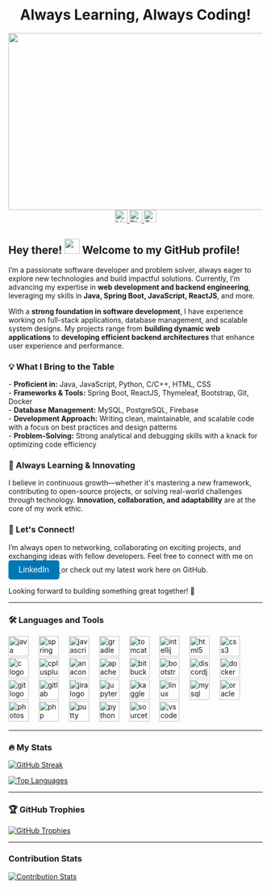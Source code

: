 <div id="header" align="center">
  <h1>
    Always Learning, Always Coding!
  </h1>
</div>

<div align="center">
  <img src="https://media4.giphy.com/media/v1.Y2lkPTc5MGI3NjExZG4xc3MxcmFudTNvdTRyNGE0dzRwa2g1ZGc2ZndsZjN1dWJoYXI3aSZlcD12MV9pbnRlcm5hbF9naWZfYnlfaWQmY3Q9Zw/ko7twHhomhk8E/giphy.gif" width="700" height="350"/>
</div>

<div align="center">
  <a href="https://www.linkedin.com/in/arthpatel46/" target="_blank">
    <img src="https://img.shields.io/static/v1?message=LinkedIn&logo=linkedin&label=&color=0077B5&logoColor=white&labelColor=&style=for-the-badge" height="25" alt="LinkedIn logo" />
  </a>
  <a href="https://discord.com/users/311054111195922434" target="_blank">
    <img src="https://img.shields.io/static/v1?message=Discord&logo=discord&label=&color=7289DA&logoColor=white&labelColor=&style=for-the-badge" height="25" alt="Discord logo" />
  </a>
  <a href="https://x.com/arthpatel46?s=21" target="_blank">
    <img src="https://img.shields.io/static/v1?message=Twitter&logo=twitter&label=&color=1DA1F2&logoColor=white&labelColor=&style=for-the-badge" height="25" alt="Twitter logo" />
  </a>
</div>

<h2 align="left"> Hey there! <img src="https://media.giphy.com/media/hvRJCLFzcasrR4ia7z/giphy.gif" width="30px"/> Welcome to my GitHub profile!  </h2>

I’m a passionate software developer and problem solver, always eager to explore new technologies and build impactful solutions. Currently, I’m advancing my expertise in **web development and backend engineering**, leveraging my skills in **Java, Spring Boot, JavaScript, ReactJS**, and more.  

With a <b>strong foundation in software development</b>, I have experience working on full-stack applications, database management, and scalable system designs. My projects range from **building dynamic web applications** to **developing efficient backend architectures** that enhance user experience and performance.  

<h3 align="left"> 💡 What I Bring to the Table  </h3>
- <b>Proficient in:</b> Java, JavaScript, Python, C/C++, HTML, CSS  <br>
- <b>Frameworks & Tools:</b> Spring Boot, ReactJS, Thymeleaf, Bootstrap, Git, Docker  <br>
- <b>Database Management:</b> MySQL, PostgreSQL, Firebase  <br>
- <b>Development Approach:</b> Writing clean, maintainable, and scalable code with a focus on best practices and design patterns  <br>
- <b>Problem-Solving:</b> Strong analytical and debugging skills with a knack for optimizing code efficiency  

<h3 align="left"> 🚀 Always Learning & Innovating  </h3>
I believe in continuous growth—whether it's mastering a new framework, contributing to open-source projects, or solving real-world challenges through technology. <b>Innovation, collaboration, and adaptability</b> are at the core of my work ethic.  

<h3 align="left"> 🤝 Let's Connect!  </h3>
I’m always open to networking, collaborating on exciting projects, and exchanging ideas with fellow developers. Feel free to connect with me on 
  <a href="https://www.linkedin.com/in/arthpatel46/" target="_blank">
    <button style="padding: 10px 20px; font-size: 16px; background-color: #0077B5; color: white; border: none; border-radius: 5px; cursor: pointer;">
      LinkedIn
    </button>
  </a>
or check out my latest work here on GitHub.  

Looking forward to building something great together! 🚀

---

<h3 align="left">🛠 Languages and Tools</h3>

<div align="left">
  <img src="https://cdn.jsdelivr.net/gh/devicons/devicon/icons/java/java-original.svg" height="40" alt="java logo"  />
  <img width="12" />
  <img src="https://cdn.jsdelivr.net/gh/devicons/devicon/icons/spring/spring-original.svg" height="40" alt="spring logo"  />
  <img width="12" />
  <img src="https://cdn.jsdelivr.net/gh/devicons/devicon/icons/javascript/javascript-original.svg" height="40" alt="javascript logo"  />
  <img width="12" />
  <img src="https://cdn.jsdelivr.net/gh/devicons/devicon/icons/gradle/gradle-original.svg" height="40" alt="gradle logo"  />
  <img width="12" />
  <img src="https://cdn.jsdelivr.net/gh/devicons/devicon/icons/tomcat/tomcat-original.svg" height="40" alt="tomcat logo"  />
  <img width="12" />
  <img src="https://cdn.jsdelivr.net/gh/devicons/devicon/icons/intellij/intellij-original.svg" height="40" alt="intellij logo"  />
  <img width="12" />
  <img src="https://cdn.jsdelivr.net/gh/devicons/devicon/icons/html5/html5-original.svg" height="40" alt="html5 logo"  />
  <img width="12" />
  <img src="https://cdn.jsdelivr.net/gh/devicons/devicon/icons/css3/css3-original.svg" height="40" alt="css3 logo"  />
  <img width="12" />
  <img src="https://cdn.jsdelivr.net/gh/devicons/devicon/icons/c/c-original.svg" height="40" alt="c logo"  />
  <img width="12" />
  <img src="https://cdn.jsdelivr.net/gh/devicons/devicon/icons/cplusplus/cplusplus-original.svg" height="40" alt="cplusplus logo"  />
  <img width="12" />
  <img src="https://cdn.jsdelivr.net/gh/devicons/devicon/icons/anaconda/anaconda-original.svg" height="40" alt="anaconda logo"  />
  <img width="12" />
  <img src="https://cdn.jsdelivr.net/gh/devicons/devicon/icons/apache/apache-original.svg" height="40" alt="apache logo"  />
  <img width="12" />
  <img src="https://cdn.jsdelivr.net/gh/devicons/devicon/icons/bitbucket/bitbucket-original.svg" height="40" alt="bitbucket logo"  />
  <img width="12" />
  <img src="https://cdn.jsdelivr.net/gh/devicons/devicon/icons/bootstrap/bootstrap-original.svg" height="40" alt="bootstrap logo"  />
  <img width="12" />
  <img src="https://cdn.jsdelivr.net/gh/devicons/devicon/icons/discordjs/discordjs-original.svg" height="40" alt="discordjs logo"  />
  <img width="12" />
  <img src="https://cdn.jsdelivr.net/gh/devicons/devicon/icons/docker/docker-original.svg" height="40" alt="docker logo"  />
  <img width="12" />
  <img src="https://cdn.jsdelivr.net/gh/devicons/devicon/icons/git/git-original.svg" height="40" alt="git logo"  />
  <img width="12" />
  <img src="https://cdn.jsdelivr.net/gh/devicons/devicon/icons/gitlab/gitlab-original.svg" height="40" alt="gitlab logo"  />
  <img width="12" />
  <img src="https://cdn.jsdelivr.net/gh/devicons/devicon/icons/jira/jira-original.svg" height="40" alt="jira logo"  />
  <img width="12" />
  <img src="https://cdn.jsdelivr.net/gh/devicons/devicon/icons/jupyter/jupyter-original.svg" height="40" alt="jupyter logo"  />
  <img width="12" />
  <img src="https://cdn.jsdelivr.net/gh/devicons/devicon/icons/kaggle/kaggle-original.svg" height="40" alt="kaggle logo"  />
  <img width="12" />
  <img src="https://cdn.jsdelivr.net/gh/devicons/devicon/icons/linux/linux-original.svg" height="40" alt="linux logo"  />
  <img width="12" />
  <img src="https://cdn.jsdelivr.net/gh/devicons/devicon/icons/mysql/mysql-original.svg" height="40" alt="mysql logo"  />
  <img width="12" />
  <img src="https://cdn.jsdelivr.net/gh/devicons/devicon/icons/oracle/oracle-original.svg" height="40" alt="oracle logo"  />
  <img width="12" />
  <img src="https://cdn.jsdelivr.net/gh/devicons/devicon/icons/photoshop/photoshop-plain.svg" height="40" alt="photoshop logo"  />
  <img width="12" />
  <img src="https://cdn.jsdelivr.net/gh/devicons/devicon/icons/php/php-original.svg" height="40" alt="php logo"  />
  <img width="12" />
  <img src="https://cdn.jsdelivr.net/gh/devicons/devicon/icons/putty/putty-original.svg" height="40" alt="putty logo"  />
  <img width="12" />
  <img src="https://cdn.jsdelivr.net/gh/devicons/devicon/icons/python/python-original.svg" height="40" alt="python logo"  />
  <img width="12" />
  <img src="https://cdn.jsdelivr.net/gh/devicons/devicon/icons/sourcetree/sourcetree-original.svg" height="40" alt="sourcetree logo"  />
  <img width="12" />
  <img src="https://cdn.jsdelivr.net/gh/devicons/devicon/icons/vscode/vscode-original.svg" height="40" alt="vscode logo"  />
</div>

---

<h3 align="left">🔥 My Stats</h3>

<p align="left">
  <a href="https://git.io/streak-stats">
    <img src="https://streak-stats.demolab.com?user=arthpatel1046&theme=highcontrast&hide_border=true&ring=DD2727" alt="GitHub Streak" />
  </a>
</p>

<p align="left">
  <a href="https://github.com/anuraghazra/github-readme-stats">
    <img src="https://github-readme-stats.vercel.app/api/top-langs/?username=arthpatel1046&layout=donut&theme=highcontrast&hide_border=true&hide_progress=true" alt="Top Languages" />
  </a>
</p>

---

<h3 align="left">🏆 GitHub Trophies</h3>
<p align="left">
  <a href="https://github.com/ryo-ma/github-profile-trophy">
    <img src="https://github-profile-trophy.vercel.app/?username=arthpatel1046" alt="GitHub Trophies" />
  </a>
</p>

---

<h3 align="left">Contribution Stats</h3>
<p align="left">
  <a href="https://github.com/LordDashMe/github-contribution-stats/">
    <img src="https://github-contribution-stats.vercel.app/api/?username=arthpatel1046" alt="Contribution Stats" />
  </a>
</p>
